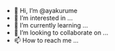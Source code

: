 - 👋 Hi, I’m @ayakurume
- 👀 I’m interested in ...
- 🌱 I’m currently learning ...
- 💞️ I’m looking to collaborate on ...
- 📫 How to reach me ...

<!---
ayakurume/ayakurume is a ✨ special ✨ repository because its `README.md` (this file) appears on your GitHub profile.
You can click the Preview link to take a look at your changes.
--->
